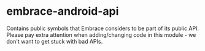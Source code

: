 # embrace-android-api

Contains public symbols that Embrace considers to be part of its public API.
Please pay extra attention when adding/changing code in this module - we don't want to get stuck with bad APIs.
